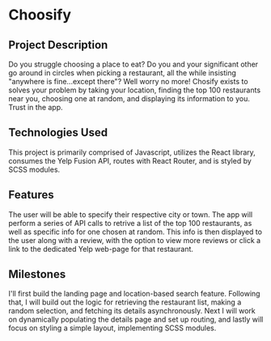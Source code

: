 # Choosify

## Project Description
Do you struggle choosing a place to eat? Do you and your significant other go around in circles when picking a restaurant, all the while insisting "anywhere is fine...except there"? Well worry no more! Chosify exists to solves your problem by taking your location, finding the top 100 restaurants near you, choosing one at random, and displaying its information to you. Trust in the app.

## Technologies Used
This project is primarily comprised of Javascript, utilizes the React library, consumes the Yelp Fusion API, routes with React Router, and is styled by SCSS modules.

## Features
The user will be able to specify their respective city or town. The app will perform a series of API calls to retrive a list of the top 100 restaurants, as well as specific info for one chosen at random. This info is then displayed to the user along with a review, with the option to view more reviews or click a link to the dedicated Yelp web-page for that restaurant.

## Milestones
I'll first build the landing page and location-based search feature. Following that, I will build out the logic for retrieving the restaurant list, making a random selection, and fetching its details asynchronously. Next I will work on dynamically populating the details page and set up routing, and lastly will focus on styling a simple layout, implementing  SCSS modules.
